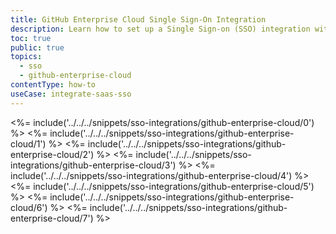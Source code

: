 ```yaml
---
title: GitHub Enterprise Cloud Single Sign-On Integration
description: Learn how to set up a Single Sign-on (SSO) integration with GitHub Enterprise Cloud and Auth0.
toc: true
public: true
topics:
  - sso
  - github-enterprise-cloud
contentType: how-to
useCase: integrate-saas-sso
---
```

<%= include('../../../snippets/sso-integrations/github-enterprise-cloud/0') %> 
<%= include('../../../snippets/sso-integrations/github-enterprise-cloud/1') %> 
<%= include('../../../snippets/sso-integrations/github-enterprise-cloud/2') %> 
<%= include('../../../snippets/sso-integrations/github-enterprise-cloud/3') %> 
<%= include('../../../snippets/sso-integrations/github-enterprise-cloud/4') %> 
<%= include('../../../snippets/sso-integrations/github-enterprise-cloud/5') %> 
<%= include('../../../snippets/sso-integrations/github-enterprise-cloud/6') %>
<%= include('../../../snippets/sso-integrations/github-enterprise-cloud/7') %>

